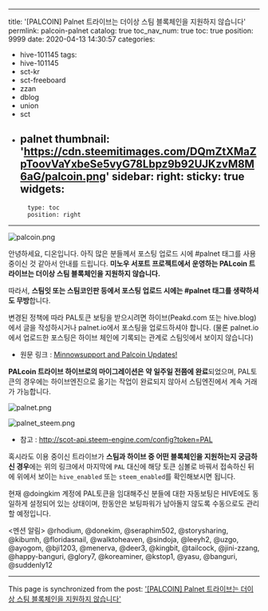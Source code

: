 
---
title: '[PALCOIN] Palnet 트라이브는 더이상 스팀 블록체인을 지원하지 않습니다'
permlink: palcoin-palnet
catalog: true
toc_nav_num: true
toc: true
position: 9999
date: 2020-04-13 14:30:57
categories:
- hive-101145
tags:
- hive-101145
- sct-kr
- sct-freeboard
- zzan
- dblog
- union
- sct
- palnet
thumbnail: 'https://cdn.steemitimages.com/DQmZtXMaZpToovVaYxbeSe5vyG78Lbpz9b92UJKzvM8M6aG/palcoin.png'
sidebar:
    right:
        sticky: true
widgets:
    -
        type: toc
        position: right
---


![palcoin.png](https://cdn.steemitimages.com/DQmZtXMaZpToovVaYxbeSe5vyG78Lbpz9b92UJKzvM8M6aG/palcoin.png)

안녕하세요, 디온입니다. 아직 많은 분들께서 포스팅 업로드 시에 #palnet 태그를 사용 중이신 것 같아서 안내를 드립니다. **미노우 서포트 프로젝트에서 운영하는 PALcoin 트라이브는 더이상 스팀 블록체인을 지원하지 않습니다.** 

따라서, **스팀잇 또는 스팀코인판 등에서 포스팅 업로드 시에는 #palnet 태그를 생략하셔도 무방**합니다.

변경된 정책에 따라 PAL토큰 보팅을 받으시려면 하이브(Peakd.com 또는 hive.blog)에서 글을 작성하시거나 palnet.io에서 포스팅을 업로드하셔야 합니다. (물론 palnet.io에서 업로드한 포스팅은 하이브 체인에 기록되는 관계로 스팀잇에서 보이지 않습니다)

- 원문 링크 : [Minnowsupport and Palcoin Updates!](https://hive.blog/hive-110490/@minnowsupport/minnowsupport-and-palcoin-updates)

**PALcoin 트라이브 하이브로의 마이그레이션은 약 일주일 전쯤에 완료**되었으며, PAL토큰의 경우에는 하이브엔진으로 옮기는 작업이 완료되지 않아서 스팀엔진에서 계속 거래가 가능합니다.

![palnet.png](https://cdn.steemitimages.com/DQmPPdYD4gULeGP5jvE5a1Xa1wUgRuiixuw1QUMgruX9MdR/palnet.png)


![palnet_steem.png](https://cdn.steemitimages.com/DQmVYwoZJNTjBAq2tjWTLJPxdWKXcLdEH9ifGxXwX1otrPF/palnet_steem.png)

- 참고 : http://scot-api.steem-engine.com/config?token=PAL

혹시라도 이용 중이신 트라이브가 **스팀과 하이브 중 어떤 블록체인을 지원하는지 궁금하신 경우**에는 위의 링크에서 마지막에 `PAL` 대신에 해당 토큰 심볼로 바꿔서 접속하신 뒤에 위에서 보이는 `hive_enabled` 또는 `steem_enabled`를 확인해보시면 됩니다.

현재 @doingkim 계정에 PAL토큰을 임대해주신 분들에 대한 자동보팅은 HIVE에도 동일하게 설정되어 있는 상태이며, 한동안은 보팅파워가 남아돌지 않도록 수동으로도 관리할 예정입니다.

<멘션 알림>
@rhodium, @donekim, @seraphim502, @storysharing, @kibumh, @floridasnail, @walktoheaven, @sindoja, @leeyh2, @uzgo, @ayogom, @bji1203, @menerva, @deer3, @kingbit, @tailcock, @jini-zzang, @happy-banguri, @glory7, @koreaminer, @kstop1, @yasu, @banguri, @suddenly12

- - -

This page is synchronized from the post: ['[PALCOIN] Palnet 트라이브는 더이상 스팀 블록체인을 지원하지 않습니다'](https://steemit.com/@donekim/palcoin-palnet)
